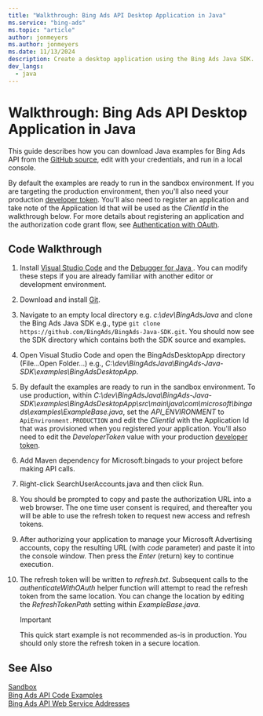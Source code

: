 ```yaml
---
title: "Walkthrough: Bing Ads API Desktop Application in Java"
ms.service: "bing-ads"
ms.topic: "article"
author: jonmeyers
ms.author: jonmeyers
ms.date: 11/13/2024
description: Create a desktop application using the Bing Ads Java SDK.
dev_langs:
  - java
---
```

# Walkthrough: Bing Ads API Desktop Application in Java
This guide describes how you can download Java examples for Bing Ads API from the [GitHub source](https://github.com/BingAds/BingAds-Java-SDK), edit with your credentials, and run in a local console. 

By default the examples are ready to run in the sandbox environment. If you are targeting the production environment, then you'll also need your production [developer token](get-started.md#get-developer-token). You'll also need to register an application and take note of the Application Id that will be used as the *ClientId* in the walkthrough below. For more details about registering an application and the authorization code grant flow, see [Authentication with OAuth](authentication-oauth.md).  

## <a name="code"></a>Code Walkthrough

1. Install [Visual Studio Code](https://code.visualstudio.com/) and the [Debugger for Java ](https://marketplace.visualstudio.com/items?itemName=vscjava.vscode-java-debug). You can modify these steps if you are already familiar with another editor or development environment. 
1. Download and install [Git](https://git-scm.com/downloads). 
1. Navigate to an empty local directory e.g. *c:\dev\BingAdsJava* and clone the Bing Ads Java SDK e.g., type `git clone https://github.com/BingAds/BingAds-Java-SDK.git`. You should now see the SDK directory which contains both the SDK source and examples. 
1. Open Visual Studio Code and open the BingAdsDesktopApp directory (File...Open Folder...) e.g., *C:\dev\BingAdsJava\BingAds-Java-SDK\examples\BingAdsDesktopApp*.  
1. By default the examples are ready to run in the sandbox environment. To use production, within *C:\dev\BingAdsJava\BingAds-Java-SDK\examples\BingAdsDesktopApp\src\main\java\com\microsoft\bingads\examples\ExampleBase.java*, set the *API_ENVIRONMENT* to ```ApiEnvironment.PRODUCTION``` and edit the *ClientId* with the Application Id that was provisioned when you registered your application. You'll also need to edit the *DeveloperToken* value with your production [developer token](get-started.md#get-developer-token). 
1. Add Maven dependency for Microsoft.bingads to your project before making API calls.
1. Right-click SearchUserAccounts.java and then click Run. 
1. You should be prompted to copy and paste the authorization URL into a web browser. The one time user consent is required, and thereafter you will be able to use the refresh token to request new access and refresh tokens.
1. After authorizing your application to manage your Microsoft Advertising accounts, copy the resulting URL (with *code* parameter) and paste it into the console window. Then press the *Enter* (return) key to continue execution.
1. The refresh token will be written to *refresh.txt*. Subsequent calls to the *authenticateWithOAuth* helper function will attempt to read the refresh token from the same location. You can change the location by editing the *RefreshTokenPath* setting within *ExampleBase.java*.

   > [!IMPORTANT] 
   > This quick start example is not recommended as-is in production. You should only store the refresh token in a secure location.


## See Also
[Sandbox](sandbox.md)  
[Bing Ads API Code Examples](code-examples.md)  
[Bing Ads API Web Service Addresses](web-service-addresses.md)  

